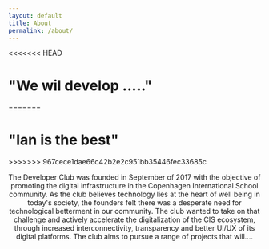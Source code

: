 ```yaml
---
layout: default
title: About
permalink: /about/
---
```


<<<<<<< HEAD
<h1 class="row justify-content-center" id="aboutHeaderOne">"We wil develop ....."</h1>
=======
<h1 class="row justify-content-center">"Ian is the best"</h1>
>>>>>>> 967cece1dae66c42b2e2c951bb35446fec33685c

<center><p id="aboutText">
The Developer Club was founded in September of 2017 with the objective of promoting the digital infrastructure in the Copenhagen International School community. As the club believes technology lies at the heart of well being in today's society, the founders felt there was a desperate need for technological betterment in our community. The club wanted to take on that challenge and actively accelerate the digitalization of the CIS ecosystem, through increased interconnectivity, transparency and better UI/UX of its digital platforms. The club aims to pursue a range of projects that will....
</p></center>
